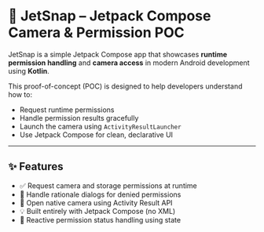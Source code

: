 # 📱 JetSnap – Jetpack Compose Camera & Permission POC

JetSnap is a simple Jetpack Compose app that showcases **runtime permission handling** and **camera access** in modern Android development using **Kotlin**.

This proof-of-concept (POC) is designed to help developers understand how to:
- Request runtime permissions
- Handle permission results gracefully
- Launch the camera using `ActivityResultLauncher`
- Use Jetpack Compose for clean, declarative UI

---

## ✨ Features

- ✅ Request camera and storage permissions at runtime
- 🧠 Handle rationale dialogs for denied permissions
- 📸 Open native camera using Activity Result API
- 💡 Built entirely with Jetpack Compose (no XML)
- 🔄 Reactive permission status handling using state
